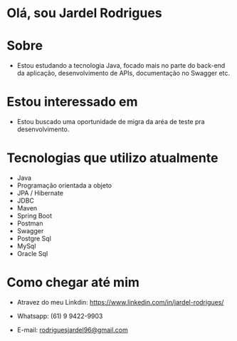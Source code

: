# Olá, sou Jardel Rodrigues

# Sobre
- Estou estudando a tecnologia Java, focado mais no parte do back-end da aplicação, desenvolvimento de APIs, documentação no Swagger etc. 

# Estou interessado em
- Estou buscado uma oportunidade de migra da aréa de teste pra desenvolvimento.

# Tecnologias que utilizo atualmente
- Java
- Programação orientada a objeto
- JPA / Hibernate
- JDBC
- Maven
- Spring Boot
- Postman
- Swagger
- Postgre Sql
- MySql
- Oracle Sql

# Como chegar até mim
- Atravez do meu Linkdin: https://www.linkedin.com/in/jardel-rodrigues/

- Whatsapp: (61) 9 9422-9903

- E-mail: rodriguesjardel96@gmail.com

